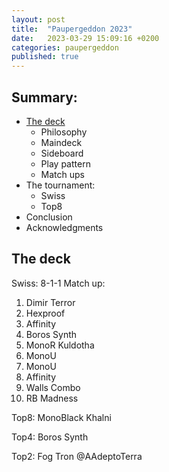 ```yaml
---
layout: post
title:  "Paupergeddon 2023"
date:   2023-03-29 15:09:16 +0200
categories: paupergeddon
published: true
---
```

## Summary: 
- [The deck](#the-deck)
  - Philosophy
  - Maindeck
  - Sideboard
  - Play pattern
  - Match ups
- The tournament:
  - Swiss
  - Top8
- Conclusion
- Acknowledgments

## The deck


Swiss: 8-1-1
Match up:
1. Dimir Terror
2. Hexproof
3. Affinity
4. Boros Synth
5. MonoR Kuldotha
6. MonoU
7. MonoU 
8. Affinity
9. Walls Combo
10. RB Madness

Top8: MonoBlack Khalni

Top4: Boros Synth

Top2: Fog Tron @AAdeptoTerra
